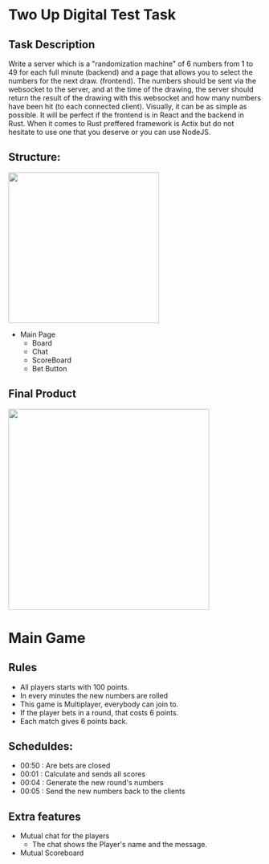 # Two Up Digital Test Task

## Task Description

Write a server which is a "randomization machine" of 6 numbers from 1 to 49 for each full minute (backend) and a page that allows you to select the numbers for the next draw. (frontend).
The numbers should be sent via the websocket to the server, and at the time of the drawing, the server should return the result of the drawing with this websocket and how many numbers have been hit (to each connected client). Visually, it can be as simple as possible.
It will be perfect if the frontend is in React and the backend in Rust. When it comes to Rust preffered framework is Actix but do not hesitate to use one that you deserve or you can use NodeJS.

## Structure:

<img src="https://referenceprojects-abkno.run-eu-central1.goorm.io/src/github/testdocuments/wire.jpg" height="300px" >
</br>

- Main Page
  - Board
  - Chat
  - ScoreBoard
  - Bet Button

## Final Product

<img src="https://referenceprojects-abkno.run-eu-central1.goorm.io/src/github/testdocuments/reactbingo.png" height="400px">

# Main Game

## Rules

- All players starts with 100 points.
- In every minutes the new numbers are rolled
- This game is Multiplayer, everybody can join to.
- If the player bets in a round, that costs 6 points.
- Each match gives 6 points back.

## Scheduldes:

- 00:50 : Are bets are closed
- 00:01 : Calculate and sends all scores
- 00:04 : Generate the new round's numbers
- 00:05 : Send the new numbers back to the clients

## Extra features

- Mutual chat for the players
  - The chat shows the Player's name and the message.
- Mutual Scoreboard
